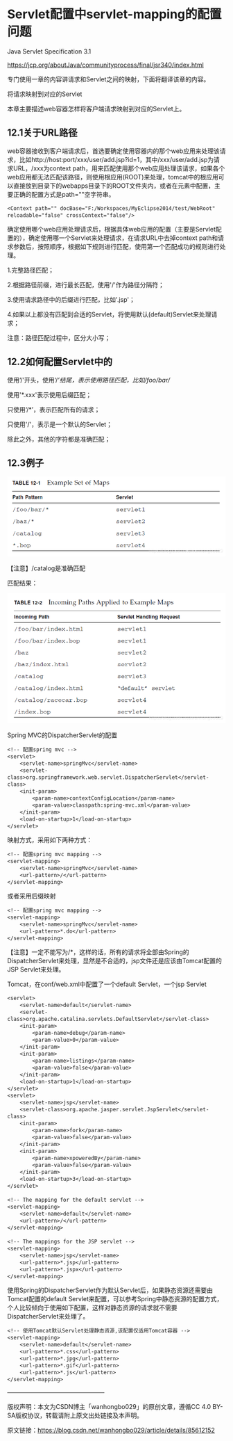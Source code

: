 # Servlet配置中servlet-mapping的配置问题 #

Java Servlet Specification 3.1

https://jcp.org/aboutJava/communityprocess/final/jsr340/index.html

专门使用一章的内容讲请求和Servlet之间的映射，下面将翻译该章的内容。

将请求映射到对应的Servlet

本章主要描述web容器怎样将客户端请求映射到对应的Servlet上。

## 12.1关于URL路径 ##

web容器接收到客户端请求后，首选要确定使用容器内的那个web应用来处理该请求，比如http://host:port/xxx/user/add.jsp?id=1，其中/xxx/user/add.jsp为请求URL，/xxx为context path，用来匹配使用那个web应用处理该请求，如果各个web应用都无法匹配该路径，则使用根应用(ROOT)来处理，tomcat中的根应用可以直接放到目录下的webapps目录下的ROOT文件夹内，或者在<Host>元素中配置，主要正确的配置方式是path=""空字符串。

	<Context path="" docBase="F:/Workspaces/MyEclipse2014/test/WebRoot" reloadable="false" crossContext="false"/>

确定使用哪个web应用处理请求后，根据具体web应用的配置（主要是Servlet配置的<url-pattern>），确定使用哪一个Servlet来处理请求，在请求URL中去掉context path和请求参数后，按照顺序，根据如下规则进行匹配，使用第一个匹配成功的规则进行处理。

1.完整路径匹配；

2.根据路径前缀，进行最长匹配，使用'/'作为路径分隔符；

3.使用请求路径中的后缀进行匹配，比如'.jsp'；

4.如果以上都没有匹配到合适的Servlet，将使用默认(default)Servlet来处理请求；

注意：路径匹配过程中，区分大小写；

## 12.2如何配置Servlet中的<url-pattern> ##

使用‘/’开头，使用‘/*’结尾，表示使用路径匹配，比如/foo/bar/*

使用'*.xxx'表示使用后缀匹配；

只使用‘/*’，表示匹配所有的请求；

只使用'/'，表示是一个默认的Servlet；

除此之外，其他的字符都是准确匹配；

## 12.3例子 ##

![](./servlet/20190102143258191.png)

【注意】/catalog是准确匹配

匹配结果：

![](./servlet/2019010214340354.png)

Spring MVC的DispatcherServlet的配置

```
<!-- 配置spring mvc -->
<servlet>
    <servlet-name>springMvc</servlet-name>
    <servlet-class>org.springframework.web.servlet.DispatcherServlet</servlet-class>
    <init-param>
        <param-name>contextConfigLocation</param-name>
        <param-value>classpath:spring-mvc.xml</param-value>
    </init-param>
    <load-on-startup>1</load-on-startup>
</servlet>
```

映射方式，采用如下两种方式：

```
<!-- 配置spring mvc mapping -->
<servlet-mapping>
    <servlet-name>springMvc</servlet-name>
    <url-pattern>/</url-pattern>
</servlet-mapping>
```

或者采用后缀映射

```
<!-- 配置spring mvc mapping -->
<servlet-mapping>
    <servlet-name>springMvc</servlet-name>
    <url-pattern>*.do</url-pattern>
</servlet-mapping>
```

【注意】一定不能写为<url-pattern>/*</url-pattern>，这样的话，所有的请求将全部由Spring的DispatcherServlet来处理，显然是不合适的，jsp文件还是应该由Tomcat配置的JSP Servlet来处理。

Tomcat，在conf/web.xml中配置了一个default Servlet，一个jsp Servlet

```
<servlet>
	<servlet-name>default</servlet-name>
	<servlet-class>org.apache.catalina.servlets.DefaultServlet</servlet-class>
	<init-param>
		<param-name>debug</param-name>
		<param-value>0</param-value>
	</init-param>
	<init-param>
		<param-name>listings</param-name>
		<param-value>false</param-value>
	</init-param>
	<load-on-startup>1</load-on-startup>
</servlet>
<servlet>
	<servlet-name>jsp</servlet-name>
	<servlet-class>org.apache.jasper.servlet.JspServlet</servlet-class>
	<init-param>
		<param-name>fork</param-name>
		<param-value>false</param-value>
	</init-param>
	<init-param>
		<param-name>xpoweredBy</param-name>
		<param-value>false</param-value>
	</init-param>
	<load-on-startup>3</load-on-startup>
</servlet>
 
<!-- The mapping for the default servlet -->
<servlet-mapping>
	<servlet-name>default</servlet-name>
	<url-pattern>/</url-pattern>
</servlet-mapping>
 
<!-- The mappings for the JSP servlet -->
<servlet-mapping>
	<servlet-name>jsp</servlet-name>
	<url-pattern>*.jsp</url-pattern>
	<url-pattern>*.jspx</url-pattern>
</servlet-mapping>
```

使用Spring的DispatcherServlet作为默认Servlet后，如果静态资源还需要由Tomcat配置的default Servlet来配置，可以参考Spring中静态资源的配置方式，个人比较倾向于使用如下配置，这样对静态资源的请求就不需要DispatcherServlet来处理了。

```
<!-- 使用Tomcat默认Servlet处理静态资源,该配置仅适用Tomcat容器 -->
<servlet-mapping>
	<servlet-name>default</servlet-name>
	<url-pattern>*.css</url-pattern>
	<url-pattern>*.jpg</url-pattern>
	<url-pattern>*.gif</url-pattern>
	<url-pattern>*.js</url-pattern>
</servlet-mapping>
```

————————————————

版权声明：本文为CSDN博主「wanhongbo029」的原创文章，遵循CC 4.0 BY-SA版权协议，转载请附上原文出处链接及本声明。

原文链接：https://blog.csdn.net/wanhongbo029/article/details/85612152